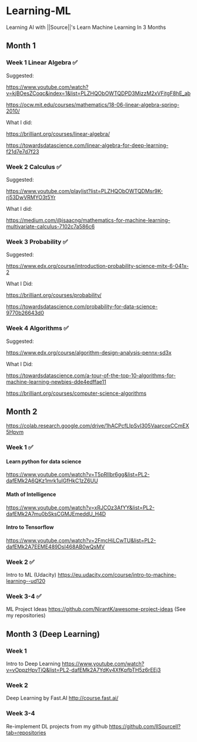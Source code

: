 # Learning-ML
Learning AI with ||Source||'s Learn Machine Learning In 3 Months

## Month 1
### Week 1 Linear Algebra ✅
Suggested:

https://www.youtube.com/watch?v=kjBOesZCoqc&index=1&list=PLZHQObOWTQDPD3MizzM2xVFitgF8hE_ab

https://ocw.mit.edu/courses/mathematics/18-06-linear-algebra-spring-2010/

What I did:

https://brilliant.org/courses/linear-algebra/

https://towardsdatascience.com/linear-algebra-for-deep-learning-f21d7e7d7f23

### Week 2 Calculus ✅
Suggested:

https://www.youtube.com/playlist?list=PLZHQObOWTQDMsr9K-rj53DwVRMYO3t5Yr

What I did:

https://medium.com/@isaacng/mathematics-for-machine-learning-multivariate-calculus-7102c7a586c6

### Week 3 Probability ✅
Suggested:

https://www.edx.org/course/introduction-probability-science-mitx-6-041x-2

What I Did:

https://brilliant.org/courses/probability/

https://towardsdatascience.com/probability-for-data-science-9770b26643d0

### Week 4 Algorithms ✅
Suggested:

https://www.edx.org/course/algorithm-design-analysis-pennx-sd3x

What I Did:

https://towardsdatascience.com/a-tour-of-the-top-10-algorithms-for-machine-learning-newbies-dde4edffae11

https://brilliant.org/courses/computer-science-algorithms


## Month 2
https://colab.research.google.com/drive/1hACPcfLIpSvI305VaarcoxCCmEX5Hpvm

### Week 1 ✅
#### Learn python for data science
https://www.youtube.com/watch?v=T5pRlIbr6gg&list=PL2-dafEMk2A6QKz1mrk1uIGfHkC1zZ6UU

#### Math of Intelligence
https://www.youtube.com/watch?v=xRJCOz3AfYY&list=PL2-dafEMk2A7mu0bSksCGMJEmeddU_H4D

#### Intro to Tensorflow
https://www.youtube.com/watch?v=2FmcHiLCwTU&list=PL2-dafEMk2A7EEME489DsI468AB0wQsMV

### Week 2 ✅
Intro to ML (Udacity) https://eu.udacity.com/course/intro-to-machine-learning--ud120

### Week 3-4 ✅
ML Project Ideas https://github.com/NirantK/awesome-project-ideas
(See my repositories)

## Month 3 (Deep Learning)
### Week 1
Intro to Deep Learning https://www.youtube.com/watch?v=vOppzHpvTiQ&list=PL2-dafEMk2A7YdKv4XfKpfbTH5z6rEEj3

### Week 2
Deep Learning by Fast.AI http://course.fast.ai/

### Week 3-4
Re-implement DL projects from my github https://github.com/llSourcell?tab=repositories
